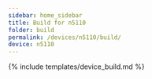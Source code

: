 ```yaml
---
sidebar: home_sidebar
title: Build for n5110
folder: build
permalink: /devices/n5110/build/
device: n5110
---
```

{% include templates/device_build.md %}
